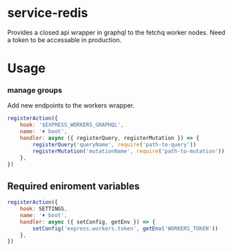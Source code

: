 # service-redis

Provides a closed api wrapper in graphql to the fetchq worker nodes.
Need a token to be accessable in production.

# Usage

### manage groups
Add new endpoints to the workers wrapper.

```js
registerAction({
    hook: '$EXPRESS_WORKERS_GRAPHQL',
    name: '♦ boot',
    handler: async ({ registerQuery, registerMutation }) => {
        registerQuery('queryName', require('path-to-query'))
        registerMutation('mutationName', require('path-to-mutation'))
    },
})
```

## Required eniroment variables

```js
registerAction({
    hook: SETTINGS,
    name: '♦ boot',
    handler: async ({ setConfig, getEnv }) => {
        setConfig('express.workers.token', getEnv('WORKERS_TOKEN'))
    },
})
```